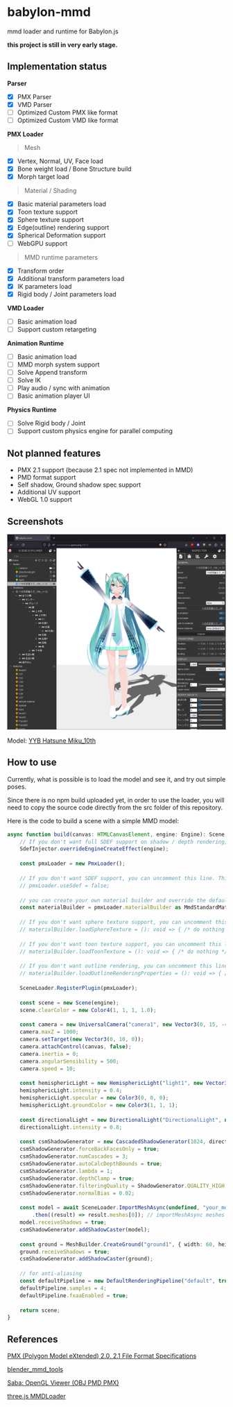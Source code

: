 # babylon-mmd

mmd loader and runtime for Babylon.js

**this project is still in very early stage.**

## Implementation status

**Parser**

- [x] PMX Parser
- [x] VMD Parser
- [ ] Optimized Custom PMX like format
- [ ] Optimized Custom VMD like format

**PMX Loader**

> Mesh
- [x] Vertex, Normal, UV, Face load
- [x] Bone weight load / Bone Structure build
- [x] Morph target load

> Material / Shading
- [x] Basic material parameters load
- [x] Toon texture support
- [x] Sphere texture support
- [x] Edge(outline) rendering support
- [x] Spherical Deformation support
- [ ] WebGPU support

> MMD runtime parameters
- [X] Transform order
- [X] Additional transform parameters load
- [X] IK parameters load
- [X] Rigid body / Joint parameters load

**VMD Loader**

- [ ] Basic animation load
- [ ] Support custom retargeting

**Animation Runtime**

- [ ] Basic animation load
- [ ] MMD morph system support
- [ ] Solve Append transform
- [ ] Solve IK
- [ ] Play audio / sync with animation
- [ ] Basic animation player UI

**Physics Runtime**

- [ ] Solve Rigid body / Joint
- [ ] Support custom physics engine for parallel computing

## Not planned features

- PMX 2.1 support (because 2.1 spec not implemented in MMD)
- PMD format support
- Self shadow, Ground shadow spec support
- Additional UV support
- WebGL 1.0 support

## Screenshots

![screenshot](./docs/fig1.png)

Model: [YYB Hatsune Miku_10th](https://www.deviantart.com/sanmuyyb/art/YYB-Hatsune-Miku-10th-DL-702119716)

## How to use

Currently, what is possible is to load the model and see it, and try out simple poses.

Since there is no npm build uploaded yet, in order to use the loader, you will need to copy the source code directly from the src folder of this repository.

Here is the code to build a scene with a simple MMD model:
```typescript
async function build(canvas: HTMLCanvasElement, engine: Engine): Scene {
    // If you don't want full SDEF support on shadow / depth rendering, you can comment out this line as well. While using SDEF can provide similar results to MMD, it comes with a higher cost.
    SdefInjector.overrideEngineCreateEffect(engine);

    const pmxLoader = new PmxLoader();

    // If you don't want SDEF support, you can uncomment this line. This can save some performance.
    // pmxLoader.useSdef = false;
    
    // you can create your own material builder and override the default one for custom shading
    const materialBuilder = pmxLoader.materialBuilder as MmdStandardMaterialBuilder;

    // If you don't want sphere texture support, you can uncomment this line. This can save some performance.
    // materialBuilder.loadSphereTexture = (): void => { /* do nothing */ };

    // If you don't want toon texture support, you can uncomment this line. This can save some performance.
    // materialBuilder.loadToonTexture = (): void => { /* do nothing */ };

    // If you don't want outline rendering, you can uncomment this line. This rendering operation can be quite expensive.
    // materialBuilder.loadOutlineRenderingProperties = (): void => { /* do nothing */ };
    
    SceneLoader.RegisterPlugin(pmxLoader);

    const scene = new Scene(engine);
    scene.clearColor = new Color4(1, 1, 1, 1.0);

    const camera = new UniversalCamera("camera1", new Vector3(0, 15, -40), scene);
    camera.maxZ = 1000;
    camera.setTarget(new Vector3(0, 10, 0));
    camera.attachControl(canvas, false);
    camera.inertia = 0;
    camera.angularSensibility = 500;
    camera.speed = 10;

    const hemisphericLight = new HemisphericLight("light1", new Vector3(0, 1, 0), scene);
    hemisphericLight.intensity = 0.4;
    hemisphericLight.specular = new Color3(0, 0, 0);
    hemisphericLight.groundColor = new Color3(1, 1, 1);

    const directionalLight = new DirectionalLight("DirectionalLight", new Vector3(0.5, -1, 1), scene);
    directionalLight.intensity = 0.8;

    const csmShadowGenerator = new CascadedShadowGenerator(1024, directionalLight);
    csmShadowGenerator.forceBackFacesOnly = true;
    csmShadowGenerator.numCascades = 3;
    csmShadowGenerator.autoCalcDepthBounds = true;
    csmShadowGenerator.lambda = 1;
    csmShadowGenerator.depthClamp = true;
    csmShadowGenerator.filteringQuality = ShadowGenerator.QUALITY_HIGH;
    csmShadowGenerator.normalBias = 0.02;

    const model = await SceneLoader.ImportMeshAsync(undefined, "your_model_path.pmx", undefined, scene)
        .then((result) => result.meshes[0]); // importMeshAsync meshes always have length 1
    model.receiveShadows = true;
    csmShadowGenerator.addShadowCaster(model);

    const ground = MeshBuilder.CreateGround("ground1", { width: 60, height: 60, subdivisions: 2, updatable: false }, scene);
    ground.receiveShadows = true;
    csmShadowGenerator.addShadowCaster(ground);

    // for anti-aliasing
    const defaultPipeline = new DefaultRenderingPipeline("default", true, scene, [camera]);
    defaultPipeline.samples = 4;
    defaultPipeline.fxaaEnabled = true;

    return scene;
}
```

## References

[PMX (Polygon Model eXtended) 2.0, 2.1 File Format Specifications](https://gist.github.com/felixjones/f8a06bd48f9da9a4539f)

[blender_mmd_tools](https://github.com/powroupi/blender_mmd_tools)

[Saba: OpenGL Viewer (OBJ PMD PMX)](https://github.com/benikabocha/saba)

[three.js MMDLoader](https://threejs.org/docs/#examples/en/loaders/MMDLoader)
